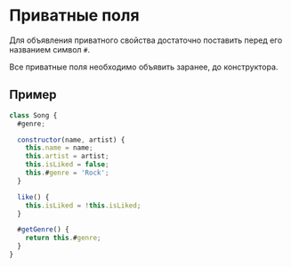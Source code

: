 # Приватные поля

Для объявления приватного свойства достаточно поставить перед его названием символ `#`.

Все приватные поля необходимо объявить заранее, до конструктора.

## Пример

```js
class Song {
  #genre;

  constructor(name, artist) {
    this.name = name;
    this.artist = artist;
    this.isLiked = false;
    this.#genre = 'Rock';
  }

  like() {
    this.isLiked = !this.isLiked;
  }

  #getGenre() {
    return this.#genre;
  }
}
```
